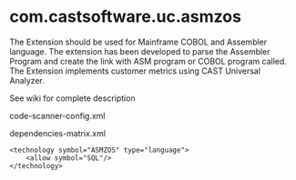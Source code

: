 # com.castsoftware.uc.asmzos


The Extension should be used for Mainframe COBOL and Assembler language. The extension has been developed to parse the Assembler Program and create the link with ASM program or COBOL program called.
The Extension implements customer metrics using CAST Universal Analyzer.

See wiki for complete description


code-scanner-config.xml

<discoverer extensionId="com.castsoftware.uc.asmzos" dmtId="asmzosfilediscoverer"
                    fileExtensions=".asm;.ASM;.mlc;.MLC;.asmacro;.ASMACRO;" label="ASMZOS"/>

dependencies-matrix.xml

    <technology symbol="ASMZOS" type="language">
        <allow symbol="SQL"/>
    </technology>
    

